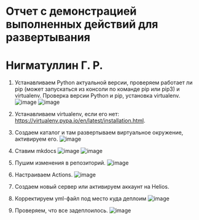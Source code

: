 # Отчет с демонстрацией выполненных действий для развертывания
# Нигматуллин Г. Р.
1.	Устанавливаем Python актуальной версии, проверяем работает ли pip (может запускаться из консоли по команде pip или pip3) и virtualenv.
Проверка версии Python и pip, установка virtualenv.
 ![image](https://github.com/user-attachments/assets/8da8dc0c-26fa-404a-88ca-a2cbe9dc0158)
![image](https://github.com/user-attachments/assets/0a6fe166-d71d-4cc6-99e9-070bf4b88043)


 
2.	Устанавливаем virtualenv, если его нет: https://virtualenv.pypa.io/en/latest/installation.html.
3.	Создаем каталог и там развертываем виртуальное окружение, активируем его.
 ![image](https://github.com/user-attachments/assets/38bf6164-2d07-474d-afc5-4efb6dd25647)

4.	Ставим mkdocs
 ![image](https://github.com/user-attachments/assets/c9856ec5-2c97-4336-a8d5-393400e6fd03)
![image](https://github.com/user-attachments/assets/f03ea608-20ae-4c05-bc73-54e3d5b2b130)

 
5.	Пушим изменения в репозиторий. 
 ![image](https://github.com/user-attachments/assets/f36cf279-ae52-4e8a-9855-bc835e8c8274)

6.	Настраиваем Actions.
 ![image](https://github.com/user-attachments/assets/51ad0417-3cf9-4c1d-9fcb-b928fbcc754c)

 
7.	Создаем новый сервер или активируем аккаунт на Helios. 
8.	Корректируем yml-файл под место куда деплоим
 ![image](https://github.com/user-attachments/assets/414ffff7-d6a6-47c2-85c1-107467f61d73)

9.	Проверяем, что все задеплоилось. 
 ![image](https://github.com/user-attachments/assets/6e2fb607-ea42-4851-bf44-efccfee13f3c)

 
 
